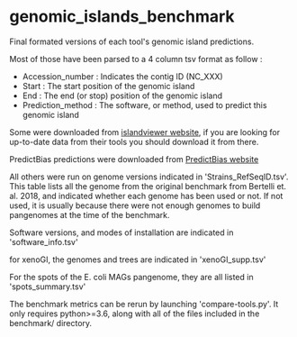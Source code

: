 # genomic_islands_benchmark

Final formated versions of each tool's genomic island predictions.

Most of those have been parsed to a 4 column tsv format as follow :
- Accession_number : Indicates the contig ID (NC_XXX)
- Start : The start position  of the genomic island
- End : The end (or stop) position of the genomic island
- Prediction_method : The software, or method, used to predict this genomic island

Some were downloaded from [islandviewer website](http://www.pathogenomics.sfu.ca/islandviewer/download/), if you are looking for up-to-date data from their tools you should download it from there.

PredictBias predictions were downloaded from [PredictBias website](
http://www.bioinformatics.org/sachbinfo/cgi-bin/analyzed_genomes.cgi)

All others were run on genome versions indicated in 'Strains_RefSeqID.tsv'. This table lists all the genome from the original benchmark from Bertelli et. al. 2018, and indicated whether each genome has been used or not. 
If not used, it is usually because there were not enough genomes to build pangenomes at the time of the benchmark.

Software versions, and modes of installation are indicated in 'software_info.tsv'

for xenoGI, the genomes and trees are indicated in 'xenoGI_supp.tsv'

For the spots of the E. coli MAGs pangenome, they are all listed in 'spots_summary.tsv'

The benchmark metrics can be rerun by launching 'compare-tools.py'. It only requires python>=3.6, along with all of the files included in the benchmark/ directory.
